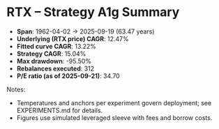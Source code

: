 # RTX – Strategy A1g Summary

- **Span**: 1962-04-02 → 2025-09-19 (63.47 years)
- **Underlying (RTX price) CAGR**: 12.47%
- **Fitted curve CAGR**: 13.22%
- **Strategy CAGR**: 15.04%
- **Max drawdown**: -95.50%
- **Rebalances executed**: 312
- **P/E ratio (as of 2025-09-21)**: 34.70

Notes:

- Temperatures and anchors per experiment govern deployment; see EXPERIMENTS.md for details.
- Figures use simulated leveraged sleeve with fees and borrow costs.

